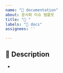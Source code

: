 ```yaml
---
name: "📝 documentation"
about: 문서화 이슈 템플릿
title: "📝 "
labels: "📝 docs"
assignees: ''

---
```


## 📌 Description
-